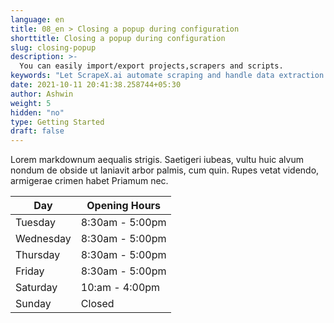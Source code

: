 ```yaml
---
language: en
title: 08_en > Closing a popup during configuration
shorttitle: Closing a popup during configuration
slug: closing-popup
description: >-
  You can easily import/export projects,scrapers and scripts.
keywords: "Let ScrapeX.ai automate scraping and handle data extraction problems at scale. While you sit back and relax, we’ll get the data you want, the way you want it."
date: 2021-10-11 20:41:38.258744+05:30
author: Ashwin
weight: 5
hidden: "no"
type: Getting Started
draft: false
---
```


Lorem markdownum aequalis strigis. Saetigeri iubeas, vultu huic alvum nondum de obside ut laniavit arbor palmis, cum quin. Rupes vetat videndo, armigerae crimen habet Priamum nec.

| Day       | Opening Hours   |
| --------- | --------------- |
| Tuesday   | 8:30am - 5:00pm |
| Wednesday | 8:30am - 5:00pm |
| Thursday  | 8:30am - 5:00pm |
| Friday    | 8:30am - 5:00pm |
| Saturday  | 10:am - 4:00pm  |
| Sunday    | Closed          |
